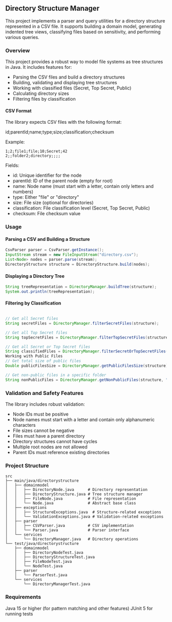## Directory Structure Manager

This project implements a parser and query utilities for a directory structure represented in a CSV file. It supports building a domain model, generating indented tree views, classifying files based on sensitivity, and performing various queries.

### Overview
This project provides a robust way to model file systems as tree structures in Java. It includes features for:

* Parsing the CSV files and build a directory structures
* Building, validating and displaying tree structures
* Working with classified files (Secret, Top Secret, Public)
* Calculating directory sizes
* Filtering files by classification
#### CSV Format
The library expects CSV files with the following format:

id;parentId;name;type;size;classification;checksum

Example:
```csv
1;2;file1;file;10;Secret;42
2;;folder2;directory;;;;
```
Fields:

* id: Unique identifier for the node
* parentId: ID of the parent node (empty for root)
* name: Node name (must start with a letter, contain only letters and numbers)
* type: Either "file" or "directory"
* size: File size (optional for directories)
* classification: File classification level (Secret, Top Secret, Public)
* checksum: File checksum value

### Usage

#### Parsing a CSV and Building a Structure
```java
CsvParser parser = CsvParser.getInstance();
InputStream stream = new FileInputStream("directory.csv");
List<Node> nodes = parser.parse(stream);
DirectoryStructure structure = DirectoryStructure.build(nodes);
```
#### Displaying a Directory Tree
```java
String treeRepresentation = DirectoryManager.buildTree(structure);
System.out.println(treeRepresentation);
```
#### Filtering by Classification
```java

// Get all Secret files
String secretFiles = DirectoryManager.filterSecretFiles(structure);

// Get all Top Secret files
String topSecretFiles = DirectoryManager.filterTopSecretFiles(structure);

// Get all Secret or Top Secret files
String classifiedFiles = DirectoryManager.filterSecretOrTopSecretFiles(structure);
Working with Public Files
// Get total size of public files
Double publicFilesSize = DirectoryManager.getPublicFilesSize(structure);

// Get non-public files in a specific folder
String nonPublicFiles = DirectoryManager.getNonPublicFiles(structure, "folderName");
```

### Validation and Safety Features
The library includes robust validation:

* Node IDs must be positive
* Node names must start with a letter and contain only alphanumeric characters
* File sizes cannot be negative
* Files must have a parent directory
* Directory structures cannot have cycles
* Multiple root nodes are not allowed
* Parent IDs must reference existing directories

### Project Structure
```
src
├── main/java/directorystructure
│   ├── domainmodel
│   │   ├── DirectoryNode.java      # Directory representation
│   │   ├── DirectoryStructure.java # Tree structure manager
│   │   ├── FileNode.java           # File representation
│   │   └── Node.java               # Abstract base class
│   ├── exceptions
│   │   ├── StructureExceptions.java  # Structure-related exceptions
│   │   └── ValidationExceptions.java # Validation-related exceptions
│   ├── parser
│   │   ├── CSVParser.java          # CSV implementation
│   │   └── Parser.java             # Parser interface
│   └── services
│       └── DirectoryManager.java   # Directory operations
└── test/java/directorystructure
    ├── domainmodel
    │   ├── DirectoryNodeTest.java
    │   ├── DirectoryStructureTest.java
    │   ├── FileNodeTest.java
    │   └── NodeTest.java
    ├── parser
    │   └── ParserTest.java
    └── services
        └── DirectoryManagerTest.java
```

### Requirements

Java 15 or higher (for pattern matching and other features)
JUnit 5 for running tests
